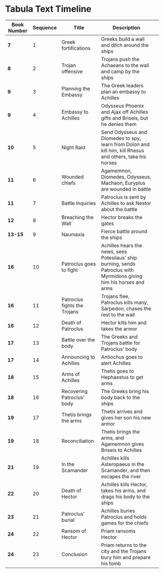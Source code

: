 # Tabula Text Timeline




| Book Number  | Sequence  |  Title | Description  |   |
|---|---|---|---|---|
| **7**  | 1  | Greek fortifications  | Greeks build a wall and ditch around the ships  |   |
| **8**  | 2  | Trojan offensive  | Trojans push the Achaeans to the wall and camp by the ships  |   |
| **9**  | 3  | Planning the Embassy  | The Greek leaders plan an embassy to Achilles  |   |
| **9**  | 4  | Embassy to Achilles  | Odysseus Phoenix and Ajax off Achilles gifts and Briseis, but he denies them  |   |
| **10**  | 5 | Night Raid  | Send Odysseus and Diomedes to spy, learn from Dolon and kill him, kill Rhesus and others, take his horses  |   |
| **11** | 6 | Wounded chiefs  | Agamemnon, Diomedes, Odysseus, Machaon, Euryplus are wounded in battle  |   |
| **11**  | 7 | Battle Inquiries  |  Patroclus is sent by Achilles to ask Nestor about the battle |   |
| **12**  | 8 | Breaching the Wall  |  Hector breaks the gates  |   |
| **13-15**  | 9 | Naumaxia  |  Fierce battle around the ships  |   |
| **16**  | 10 | Patroclus goes to fight  |  Achilles hears the news, sees Potesilaus’ ship burning, sends Patroclus with Myrmidons giving him his horses and arms |   |
| **16**  | 11 |  Patroclus fights the Trojans | Trojans flee, Patroclus kills many, Sarpedon, chases the rest to the wall  |   |
| **16**  | 12 | Death of Patroclus  | Hector kills him and takes the armor  |   |
| **17**  | 13 |  Battle over the body | The Greeks and Trojans battle for Patroclus' body  |   |
| **17**  | 14 |  Announcing to Achilles | Antiochus goes to alert Achilles  |   |
| **18**  | 15 | Arms of Achilles  | Thetis goes to Hephaestus to get arms  |   |
| **18**  | 16 | Recovering Patroclus' body  | The Greeks bring his body back to the ships  |   |
| **19**  | 17 | Thetis brings the arms  | Thetis arrives and gives her son his new armor  |   |
| **19**  | 18 | Reconciliation  | Thetis brings the arms, and Agamemnon gives Briseis to Achilles  |   |
| **21**  | 19 | In the Scamander  | Achilles kills Asteropaeus in the Scamander, and then escapes the river  |   |
| **22**  | 20 | Death of Hector  | Achilles kills Hector, takes his arms, and drags his body to the ships  |   |
| **23**  | 21 | Patroclus' burial  | Achilles buries Patroclus and holds games for the chiefs  |   |
| **24**  | 22 | Ransom of Hector  | Priam ransoms Hector  |   |
| **24**  | 23 | Conclusion  | Priam returns to the city and the Trojans bury him and prepare his tomb |   |

